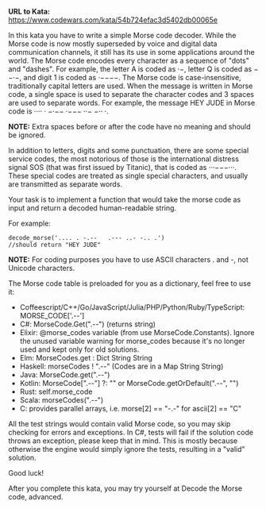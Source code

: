 **URL to Kata:** https://www.codewars.com/kata/54b724efac3d5402db00065e

In this kata you have to write a simple Morse code decoder. While the Morse code is now mostly superseded by voice and digital data communication channels, it still has its use in some applications around the world.
The Morse code encodes every character as a sequence of "dots" and "dashes". For example, the letter A is coded as ·−, letter Q is coded as −−·−, and digit 1 is coded as ·−−−−. The Morse code is case-insensitive, traditionally capital letters are used. When the message is written in Morse code, a single space is used to separate the character codes and 3 spaces are used to separate words. For example, the message HEY JUDE in Morse code is ···· · −·−−   ·−−− ··− −·· ·.

**NOTE:** Extra spaces before or after the code have no meaning and should be ignored.

In addition to letters, digits and some punctuation, there are some special service codes, the most notorious of those is the international distress signal SOS (that was first issued by Titanic), that is coded as ···−−−···. These special codes are treated as single special characters, and usually are transmitted as separate words.

Your task is to implement a function that would take the morse code as input and return a decoded human-readable string.

For example:

```
decode_morse('.... . -.--   .--- ..- -.. .')
//should return "HEY JUDE"
```

**NOTE:** For coding purposes you have to use ASCII characters . and -, not Unicode characters.

The Morse code table is preloaded for you as a dictionary, feel free to use it:

* Coffeescript/C++/Go/JavaScript/Julia/PHP/Python/Ruby/TypeScript: MORSE_CODE['.--']
* C#: MorseCode.Get(".--") (returns string)
* Elixir: @morse_codes variable (from use MorseCode.Constants). Ignore the unused variable warning for morse_codes because it's no longer used and kept only for old solutions.
* Elm: MorseCodes.get : Dict String String
* Haskell: morseCodes ! ".--" (Codes are in a Map String String)
* Java: MorseCode.get(".--")
* Kotlin: MorseCode[".--"] ?: "" or MorseCode.getOrDefault(".--", "")
* Rust: self.morse_code
* Scala: morseCodes(".--")
* C: provides parallel arrays, i.e. morse[2] == "-.-" for ascii[2] == "C"

All the test strings would contain valid Morse code, so you may skip checking for errors and exceptions. In C#, tests will fail if the solution code throws an exception, please keep that in mind. This is mostly because otherwise the engine would simply ignore the tests, resulting in a "valid" solution.

Good luck!

After you complete this kata, you may try yourself at Decode the Morse code, advanced.